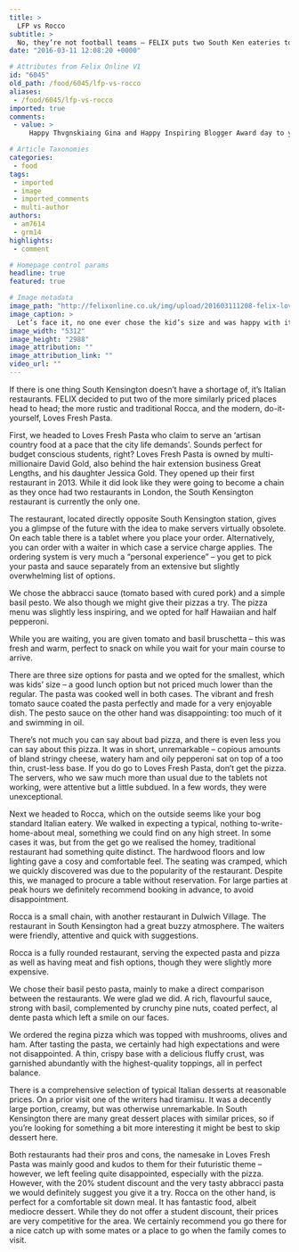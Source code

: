 ```yaml
---
title: >
  LFP vs Rocco
subtitle: >
  No, they’re not football teams – FELIX puts two South Ken eateries to the test
date: "2016-03-11 12:08:20 +0000"

# Attributes from Felix Online V1
id: "6045"
old_path: /food/6045/lfp-vs-rocco
aliases:
 - /food/6045/lfp-vs-rocco
imported: true
comments:
 - value: >
     Happy Thvgnskiaing Gina and Happy Inspiring Blogger Award day to you! I adore your blog and all the positivity you send out here to the universe! If you so choose to accept swing by my blog to pick it up! cheers!,Happy Thvgnskiaing Gina and Happy Inspiring Blogger Award day to you! I adore your blog and all the positivity you send out here to the universe! If you so choose to accept swing by my blog to pick it up! cheers!

# Article Taxonomies
categories:
 - food
tags:
 - imported
 - image
 - imported_comments
 - multi-author
authors:
 - am7614
 - grm14
highlights:
 - comment

# Homepage control params
headline: true
featured: true

# Image metadata
image_path: "http://felixonline.co.uk/img/upload/201603111208-felix-lovepasta.jpg"
image_caption: >
  Let’s face it, no one ever chose the kid’s size and was happy with it.
image_width: "5312"
image_height: "2988"
image_attribution: ""
image_attribution_link: ""
video_url: ""
---
```


If there is one thing South Kensington doesn’t have a shortage of, it’s Italian restaurants. FELIX decided to put two of the more similarly priced places head to head; the more rustic and traditional Rocca, and the modern, do-it-yourself, Loves Fresh Pasta.

First, we headed to Loves Fresh Pasta who claim to serve an ‘artisan country food at a pace that the city life demands’. Sounds perfect for budget conscious students, right? Loves Fresh Pasta is owned by multi-millionaire David Gold, also behind the hair extension business Great Lengths, and his daughter Jessica Gold. They opened up their first restaurant in 2013. While it did look like they were going to become a chain as they once had two restaurants in London, the South Kensington restaurant is currently the only one.

The restaurant, located directly opposite South Kensington station, gives you a glimpse of the future with the idea to make servers virtually obsolete. On each table there is a tablet where you place your order. Alternatively, you can order with a waiter in which case a service charge applies. The ordering system is very much a “personal experience” – you get to pick your pasta and sauce separately from an extensive but slightly overwhelming list of options.

We chose the abbracci sauce (tomato based with cured pork) and a simple basil pesto. We also though we might give their pizzas a try. The pizza menu was slightly less inspiring, and we opted for half Hawaiian and half pepperoni.

While you are waiting, you are given tomato and basil bruschetta – this was fresh and warm, perfect to snack on while you wait for your main course to arrive.

There are three size options for pasta and we opted for the smallest, which was kids’ size – a good lunch option but not priced much lower than the regular. The pasta was cooked well in both cases. The vibrant and fresh tomato sauce coated the pasta perfectly and made for a very enjoyable dish. The pesto sauce on the other hand was disappointing: too much of it and swimming in oil.

There’s not much you can say about bad pizza, and there is even less you can say about this pizza. It was in short, unremarkable – copious amounts of bland stringy cheese, watery ham and oily pepperoni sat on top of a too thin, crust-less base. If you do go to Loves Fresh Pasta, don’t get the pizza. The servers, who we saw much more than usual due to the tablets not working, were attentive but a little subdued. In a few words, they were unexceptional.

Next we headed to Rocca, which on the outside seems like your bog standard Italian eatery. We walked in expecting a typical, nothing to-write-home-about meal, something we could find on any high street. In some cases it was, but from the get go we realised the homey, traditional restaurant had something quite distinct. The hardwood floors and low lighting gave a cosy and comfortable feel. The seating was cramped, which we quickly discovered was due to the popularity of the restaurant. Despite this, we managed to procure a table without reservation. For large parties at peak hours we definitely recommend booking in advance, to avoid disappointment.

Rocca is a small chain, with another restaurant in Dulwich Village. The restaurant in South Kensington had a great buzzy atmosphere. The waiters were friendly, attentive and quick with suggestions.

Rocca is a fully rounded restaurant, serving the expected pasta and pizza as well as having meat and fish options, though they were slightly more expensive.

We chose their basil pesto pasta, mainly to make a direct comparison between the restaurants. We were glad we did. A rich, flavourful sauce, strong with basil, complemented by crunchy pine nuts, coated perfect, al dente pasta which left a smile on our faces.

We ordered the regina pizza which was topped with mushrooms, olives and ham. After tasting the pasta, we certainly had high expectations and were not disappointed. A thin, crispy base with a delicious fluffy crust, was garnished abundantly with the highest-quality toppings, all in perfect balance.

There is a comprehensive selection of typical Italian desserts at reasonable prices. On a prior visit one of the writers had tiramisu. It was a decently large portion, creamy, but was otherwise unremarkable. In South Kensington there are many great dessert places with similar prices, so if you’re looking for something a bit more interesting it might be best to skip dessert here.

Both restaurants had their pros and cons, the namesake in Loves Fresh Pasta was mainly good and kudos to them for their futuristic theme – however, we left feeling quite disappointed, especially with the pizza. However, with the 20% student discount and the very tasty abbracci pasta we would definitely suggest you give it a try. Rocca on the other hand, is perfect for a comfortable sit down meal. It has fantastic food, albeit mediocre dessert. While they do not offer a student discount, their prices are very competitive for the area. We certainly recommend you go there for a nice catch up with some mates or a place to go when the family comes to visit.
